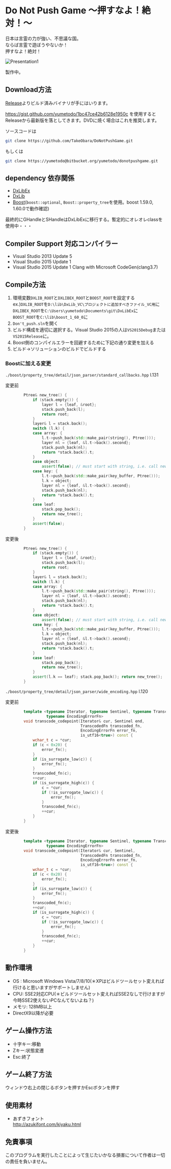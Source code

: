 # Do Not Push Game ～押すなよ！絶対！～

日本は言霊の力が強い、不思議な国。  
ならば言霊で遊ぼうやないか！  
押すなよ！絶対！

![Presentation1](Don't_push/Don't_push/assets/img/Presentation1.png)

製作中。

## Download方法
[Release](https://github.com/TakeObara/DoNotPushGame/releases)よりビルド済みバイナリが手にはいります。

https://gist.github.com/yumetodo/1bc47ce42b6128e1950c
を使用するとReleaseから最新版を落としてきます。DVDに焼く場合はこれを推奨します。

ソースコードは

```sh
git clone https://github.com/TakeObara/DoNotPushGame.git
```

もしくは

```sh
git clone https://yumetodo@bitbucket.org/yumetodo/donotpushgame.git
```

## dependency 依存関係
- [DxLibEx](https://github.com/Nagarei/DxLibEx)
- [DxLib](http://homepage2.nifty.com/natupaji/DxLib/)
- [Boost](www.boost.org)(``boost::optional``, ``Boost::property_tree``を使用。boost 1.59.0, 1.60.0で動作確認)

最終的にGHandleとSHandleはDxLibExに移行する。暫定的にオレオレclassを使用中・・・

## Compiler Support 対応コンパイラー
- Visual Studio 2013 Update 5
- Visual Studio 2015 Update 1
- Visual Studio 2015 Update 1 Clang with Microsoft CodeGen(clang3.7)

## Compile方法
1. 環境変数``DXLIB_ROOT``と``DXLIBEX_ROOT``と``BOOST_ROOT``を設定する  
ex.)``DXLIB_ROOT``を``D:\lib\DxLib_VC\プロジェクトに追加すべきファイル_VC用``に  
``DXLIBEX_ROOT``を``C:\Users\yumetodo\Documents\git\DxLibEx``に  
``BOOST_ROOT``を``C:\lib\boost_1_60_0``に
2. ``Don't_push.sln``を開く
3. ビルド構成を適切に選択する。Visual Studio 2015の人は``VS2015Debug``または``VS2015Release``に。
4. Boost側のコンパイルエラーを回避するために下記の通り変更を加える
5. ビルド→ソリューションのビルドでビルドする

### Boostに加える変更

``./boost/property_tree/detail/json_parser/standard_callbacks.hpp`` l.131

変更前

```cpp
        Ptree& new_tree() {
            if (stack.empty()) {
                layer l = {leaf, &root};
                stack.push_back(l);
                return root;
            }
            layer& l = stack.back();
            switch (l.k) {
            case array: {
                l.t->push_back(std::make_pair(string(), Ptree()));
                layer nl = {leaf, &l.t->back().second};
                stack.push_back(nl);
                return *stack.back().t;
            }
            case object:
                assert(false); // must start with string, i.e. call new_value
            case key: {
                l.t->push_back(std::make_pair(key_buffer, Ptree()));
                l.k = object;
                layer nl = {leaf, &l.t->back().second};
                stack.push_back(nl);
                return *stack.back().t;
            }
            case leaf:
                stack.pop_back();
                return new_tree();
            }
            assert(false);
        }
```

変更後

```cpp
        Ptree& new_tree() {
            if (stack.empty()) {
                layer l = {leaf, &root};
                stack.push_back(l);
                return root;
            }
            layer& l = stack.back();
            switch (l.k) {
            case array: {
                l.t->push_back(std::make_pair(string(), Ptree()));
                layer nl = {leaf, &l.t->back().second};
                stack.push_back(nl);
                return *stack.back().t;
            }
            case object:
                assert(false); // must start with string, i.e. call new_value
            case key: {
                l.t->push_back(std::make_pair(key_buffer, Ptree()));
                l.k = object;
                layer nl = {leaf, &l.t->back().second};
                stack.push_back(nl);
                return *stack.back().t;
            }
            case leaf:
                stack.pop_back();
                return new_tree();
            }
			assert(l.k == leaf); stack.pop_back(); return new_tree();
        }

```

``./boost/property_tree/detail/json_parser/wide_encoding.hpp`` l.120

変更前

```cpp
        template <typename Iterator, typename Sentinel, typename TranscodedFn,
                  typename EncodingErrorFn>
        void transcode_codepoint(Iterator& cur, Sentinel end,
                                 TranscodedFn transcoded_fn,
                                 EncodingErrorFn error_fn,
                                 is_utf16<true>) const {
            wchar_t c = *cur;
            if (c < 0x20) {
                error_fn();
            }
            if (is_surrogate_low(c)) {
                error_fn();
            }
            transcoded_fn(c);
            ++cur;
            if (is_surrogate_high(c)) {
                c = *cur;
                if (!is_surrogate_low(c)) {
                    error_fn();
                }
                transcoded_fn(c);
                ++cur;
            }
        }
```

変更後

```cpp
        template <typename Iterator, typename Sentinel, typename TranscodedFn,
                  typename EncodingErrorFn>
        void transcode_codepoint(Iterator& cur, Sentinel,
                                 TranscodedFn transcoded_fn,
                                 EncodingErrorFn error_fn,
                                 is_utf16<true>) const {
            wchar_t c = *cur;
            if (c < 0x20) {
                error_fn();
            }
            if (is_surrogate_low(c)) {
                error_fn();
            }
            transcoded_fn(c);
            ++cur;
            if (is_surrogate_high(c)) {
                c = *cur;
                if (!is_surrogate_low(c)) {
                    error_fn();
                }
                transcoded_fn(c);
                ++cur;
            }
        }
```

## 動作環境
- OS : Microsoft Windows Vista/7/8/10(＊XPはビルドツールセット変えれば行けると思いますがサポートしません)
- CPU: SSE2対応CPU(＊ビルドツールセット変えればSSE2なしで行けますが今時SSE2使えないPCなんてないよね？)
- メモリ: 128MB以上
- DirectX9以降が必要

## ゲーム操作方法
- 十字キー:移動
- Zキー:状態変遷
- Esc:終了

## ゲーム終了方法
ウィンドウ右上の閉じるボタンを押すかEscボタンを押す

## 使用素材
- あずきフォント  
http://azukifont.com/kiyaku.html

## 免責事項
このプログラムを実行したことによって生じたいかなる損害について作者は一切の責任を負いません。